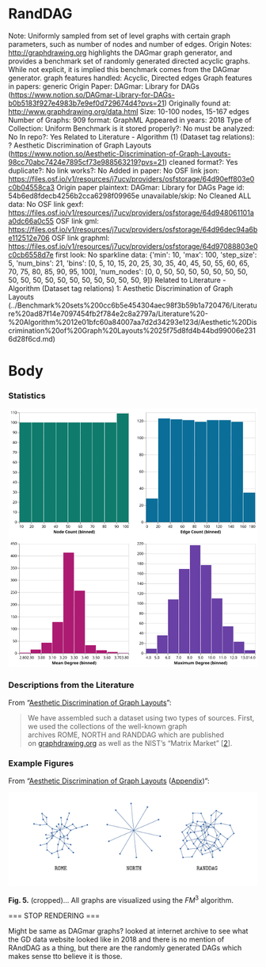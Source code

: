 # RandDAG

Note: Uniformly sampled from set of level graphs with certain graph parameters, such as number of nodes and number of edges. 
Origin Notes: http://graphdrawing.org highlights the DAGmar graph generator, and provides a benchmark set of randomly generated directed acyclic graphs. While not explicit, it is implied this benchmark comes from the DAGmar generator. 
graph features handled: Acyclic, Directed edges
Graph features in papers: generic
Origin Paper: DAGmar: Library for DAGs (https://www.notion.so/DAGmar-Library-for-DAGs-b0b5183f927e4983b7e9ef0d729674d4?pvs=21)
Originally found at: http://www.graphdrawing.org/data.html
Size: 10-100 nodes, 15-167 edges
Number of Graphs: 909
format: GraphML
Appeared in years: 2018
Type of Collection: Uniform Benchmark
is it stored properly?: No
must be analyzed: No
In repo?: Yes
Related to Literature - Algorithm (1) (Dataset tag relations): ? Aesthetic Discrimination of Graph Layouts (https://www.notion.so/Aesthetic-Discrimination-of-Graph-Layouts-98cc70abc7424e7895cf73e988563219?pvs=21)
cleaned format?: Yes
duplicate?: No
link works?: No
Added in paper: No
OSF link json: https://files.osf.io/v1/resources/j7ucv/providers/osfstorage/64d90eff803e0c0b04558ca3
Origin paper plaintext: DAGmar: Library for DAGs
Page id: 54b6ed8fdecb4256b2cca6298f09965e
unavailable/skip: No
Cleaned ALL data: No
OSF link gexf: https://files.osf.io/v1/resources/j7ucv/providers/osfstorage/64d948061101aa0dc66a0c55
OSF link gml: https://files.osf.io/v1/resources/j7ucv/providers/osfstorage/64d96dec94a6be112512e706
OSF link graphml: https://files.osf.io/v1/resources/j7ucv/providers/osfstorage/64d97088803e0c0cb6558d7e
first look: No
sparkline data: {'min': 10, 'max': 100, 'step_size': 5, 'num_bins': 21, 'bins': [0, 5, 10, 15, 20, 25, 30, 35, 40, 45, 50, 55, 60, 65, 70, 75, 80, 85, 90, 95, 100], 'num_nodes': [0, 0, 50, 50, 50, 50, 50, 50, 50, 50, 50, 50, 50, 50, 50, 50, 50, 50, 50, 50, 9]}
Related to Literature - Algorithm (Dataset tag relations) 1: Aesthetic Discrimination of Graph Layouts (../Benchmark%20sets%200cc6b5e454304aec98f3b59b1a720476/Literature%20ad87f14e7097454fb2f784e2c8a2797a/Literature%20-%20Algorithm%2012e01bfc60a84007aa7d2d34293e123d/Aesthetic%20Discrimination%20of%20Graph%20Layouts%2025f75d8fd4b44bd99006e2316d28f6cd.md)

# Body

### Statistics

![four_in_one.svg](RandDAG%2054b6ed8fdecb4256b2cca6298f09965e/four_in_one.svg)

### Descriptions from the Literature

From “[Aesthetic Discrimination of Graph Layouts](https://link.springer.com/chapter/10.1007/978-3-030-04414-5_12)”:

> We have assembled such a dataset using two types of sources. First, we used the collections of the well-known graph archives ROME, NORTH and RANDDAG which are published on [graphdrawing.org](http://www.graphdrawing.org/) as well as the NIST’s “Matrix Market” [[2](https://link.springer.com/chapter/10.1007/978-3-030-04414-5_12#ref-CR2)].
> 

### Example Figures

From “[Aesthetic Discrimination of Graph Layouts](https://link.springer.com/chapter/10.1007/978-3-030-04414-5_12) ([Appendix](https://arxiv.org/abs/1809.01017))”:

![Untitled](RandDAG%2054b6ed8fdecb4256b2cca6298f09965e/Untitled.png)

**Fig. 5.** (cropped)… All graphs are visualized using the $FM^3$ algorithm. 

=== STOP RENDERING ===

Might be same as DAGmar graphs? looked at internet archive to see what the GD data website looked like in 2018 and there is no mention of RAndDAG as a thing, but there are the randomly generated DAGs which makes sense tto believe it is those.